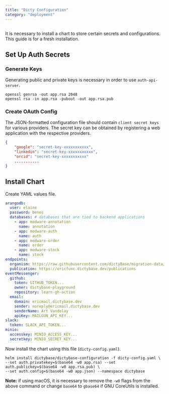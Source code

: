 ```yaml
---
title: "Dicty Configuration"
category: "deployment"
---
```


```toc

```

It is necessary to install a chart to store certain secrets and configurations.
This guide is for a fresh installation.

## Set Up Auth Secrets

### Generate Keys

Generating public and private keys is necessary in order to use `auth-api-server`.

```shell
openssl genrsa -out app.rsa 2048
openssl rsa -in app.rsa -pubout -out app.rsa.pub
```

### Create OAuth Config

The JSON-formatted configuration file should contain `client secret keys` for various providers.
The secret key can be obtained by registering a web application with the respective providers.

```json
{
    "google": "secret-key-xxxxxxxxxxx",
    "linkedin": "secret-key-xxxxxxxxxxx",
    "orcid": "secret-key-xxxxxxxxxxx"
    ...........
}
```

## Install Chart

Create YAML values file.

```yaml
arangodb:
  user: elaine
  password: benes
  databases: # databases that are tied to backend applications
    - app: modware-annotation
      name: annotation
    - app: modware-auth
      name: auth
    - app: modware-order
      name: order
    - app: modware-stock
      name: stock
endpoints:
  organism: https://raw.githubusercontent.com/dictyBase/migration-data/master/downloads/organisms-with-citations.dev.json
  publication: https://ericfunc.dictybase.dev/publications
eventMessenger:
  github:
    token: GITHUB_TOKEN...
    owner: dictybase-playground
    repository: learn-gh-action
  email:
    domain: ericmail.dictybase.dev
    sender: noreply@ericmail.dictybase.dev
    senderName: Art Vandelay
    apiKey: MAILGUN_API_KEY...
slack:
  token: SLACK_API_TOKEN...
minio:
  accesskey: MINIO_ACCESS_KEY...
  secretkey: MINIO_SECRET_KEY...
```

Now install the chart using this file (`dicty-config.yaml`).

```shell
helm install dictybase/dictybase-configuration -f dicty-config.yaml \
--set auth.privatekey=$(base64 -w0 app.rsa) --set auth.publickey=$(base64 -w0 app.rsa.pub) \
--set auth.config=$(base64 -w0 app.json) --namespace dictybase
```

**Note:** if using macOS, it is necessary to remove the `-w0` flags from the above command
or change `base64` to `gbase64` if GNU CoreUtils is installed.
